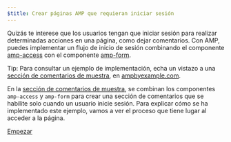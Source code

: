 ```yaml
---
$title: Crear páginas AMP que requieran iniciar sesión
---
```


Quizás te interese que los usuarios tengan que iniciar sesión para realizar determinadas acciones en una página, como dejar comentarios. Con AMP, puedes implementar un flujo de inicio de sesión combinando el componente [amp-access](/es/docs/reference/components/amp-access.html) con el componente [amp-form](/es/docs/reference/components/amp-form.html).

Tip: Para consultar un ejemplo de implementación, echa un vistazo a una [sección de comentarios de muestra](https://ampbyexample.com/samples_templates/comment_section/), en [ampbyexample.com](https://ampbyexample.com).

En la [sección de comentarios de muestra](https://ampbyexample.com/samples_templates/comment_section/), se combinan los componentes `amp-access` y `amp-form` para crear una sección de comentarios que se habilite solo cuando un usuario inicie sesión. Para explicar cómo se ha implementado este ejemplo, vamos a ver el proceso que tiene lugar al acceder a la página.



<div class="prev-next-buttons">
<a class="button" href="{{g.doc('/content/amp-dev/documentation/guides-and-tutorials/develop/login_requiring/login.md', locale=doc.locale).url.path}}"><span class="arrow-next">Empezar</span></a>
</div>
